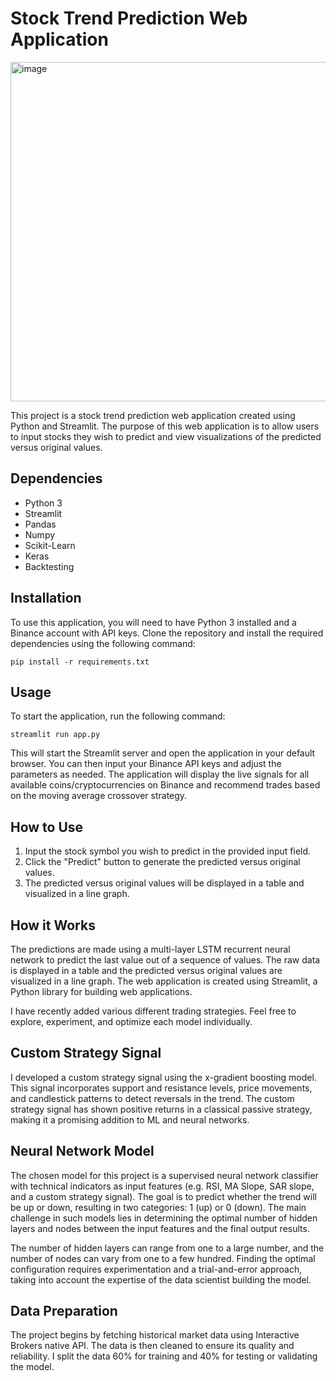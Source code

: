 # Stock Trend Prediction Web Application

<img width="543" alt="image" src="https://user-images.githubusercontent.com/90855844/236690035-9bce1fa9-9b20-47e9-b6cf-660250ba831f.png">

This project is a stock trend prediction web application created using Python and Streamlit. The purpose of this web application is to allow users to input stocks they wish to predict and view visualizations of the predicted versus original values.

## Dependencies
- Python 3
- Streamlit
- Pandas
- Numpy
- Scikit-Learn
- Keras
- Backtesting

## Installation

To use this application, you will need to have Python 3 installed and a Binance account with API keys. Clone the repository and install the required dependencies using the following command:

```
pip install -r requirements.txt
```

## Usage

To start the application, run the following command:

```
streamlit run app.py
```

This will start the Streamlit server and open the application in your default browser. You can then input your Binance API keys and adjust the parameters as needed. The application will display the live signals for all available coins/cryptocurrencies on Binance and recommend trades based on the moving average crossover strategy.

## How to Use

1. Input the stock symbol you wish to predict in the provided input field.
2. Click the "Predict" button to generate the predicted versus original values.
3. The predicted versus original values will be displayed in a table and visualized in a line graph.

## How it Works

The predictions are made using a multi-layer LSTM recurrent neural network to predict the last value out of a sequence of values. The raw data is displayed in a table and the predicted versus original values are visualized in a line graph. The web application is created using Streamlit, a Python library for building web applications. 

I have recently added various different trading strategies. Feel free to explore, experiment, and optimize each model individually.

## Custom Strategy Signal

I developed a custom strategy signal using the x-gradient boosting model. This signal incorporates support and resistance levels, price movements, and candlestick patterns to detect reversals in the trend. The custom strategy signal has shown positive returns in a classical passive strategy, making it a promising addition to ML and neural networks.

## Neural Network Model

The chosen model for this project is a supervised neural network classifier with technical indicators as input features (e.g. RSI, MA Slope, SAR slope, and a custom strategy signal). The goal is to predict whether the trend will be up or down, resulting in two categories: 1 (up) or 0 (down). The main challenge in such models lies in determining the optimal number of hidden layers and nodes between the input features and the final output results.

The number of hidden layers can range from one to a large number, and the number of nodes can vary from one to a few hundred. Finding the optimal configuration requires experimentation and a trial-and-error approach, taking into account the expertise of the data scientist building the model.

## Data Preparation

The project begins by fetching historical market data using Interactive Brokers native API. The data is then cleaned to ensure its quality and reliability. I split the data 60% for training and 40% for testing or validating the model.

